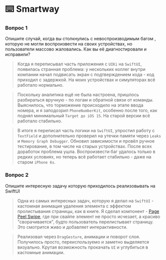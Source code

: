 # ⌨️ Smartway

### Вопрос 1
Опишите случай, когда вы столкнулись с невоспроизводимым багом , которую не могли воспроизвести на своих устройствах, но пользователи массово жаловались. Как вы её диагностировали и исправили?

> Когда я переписывал часть приложения с `UIKi` на `SwiftUI`, появилась странная проблема: у нескольких коллег внутри компании начал подвисать экран с подтверждением кода - код приходил с задержкой. На моих устройствах и симуляторах всё работало нормально.

> Поскольку аналитика ещё не была настроена, пришлось разбираться вручную - по логам и обратной связи от команды. Выяснилось, что торможение происходило на этапе ввода номера, и я заподозрил `PhoneNumberKit`, особенно после того, как поднял минимальный `Target до iOS 15`. На старой версии всё работало стабильно.

> В итоге я переписал часть логики на `SwiftUI`, упростил работу с `TextField` и дополнительно проверил на утечки памяти через `Leaks` и `Memory Graph Debugger`. Обновил зависимости и провёл ручное тестирование, в том числе на старых устройствах.
После всех доработок проблема ушла. Воспроизвести баг удалось только в редких условиях, но теперь всё работает стабильно - даже на старом `iPhone 6s`.

### Вопрос 2
Опишите интересную задачу которую приходилось реализовывать на SwiftUI

> Одна из самых интересных задач, которую я делал на `SwiftUI` - кастомная анимация удаления элемента с эффектом пролистывания страницы, как в книге.
Я сделал компонент - [Page Peel Swipe](https://rickandmortyapi.com/), где при свайпе элемент не просто исчезает, а красиво "сворачивается", будто пользователь перелистывает страницу. Это смотрится живо и добавляет интерактивности.

> Реализовал через `DragGesture`, анимации и поворот слоя. Получилось просто, переиспользуемо и заметно выделяется визуально. Крутая возможность прокачать `UI` и углубиться в кастомные анимации.

